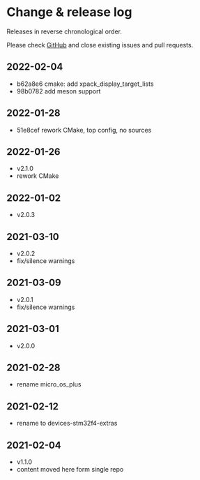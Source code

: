 # Change & release log

Releases in reverse chronological order.

Please check
[GitHub](https://github.com/micro-os-plus/devices-stm32f4-extras-xpack/issues/)
and close existing issues and pull requests.

## 2022-02-04

- b62a8e6 cmake: add xpack_display_target_lists
- 98b0782 add meson support

## 2022-01-28

- 51e8cef rework CMake, top config, no sources

## 2022-01-26

- v2.1.0
- rework CMake

## 2022-01-02

- v2.0.3

## 2021-03-10

- v2.0.2
- fix/silence warnings

## 2021-03-09

- v2.0.1
- fix/silence warnings

## 2021-03-01

- v2.0.0

## 2021-02-28

- rename micro_os_plus

## 2021-02-12

- rename to devices-stm32f4-extras

## 2021-02-04

- v1.1.0
- content moved here form single repo
